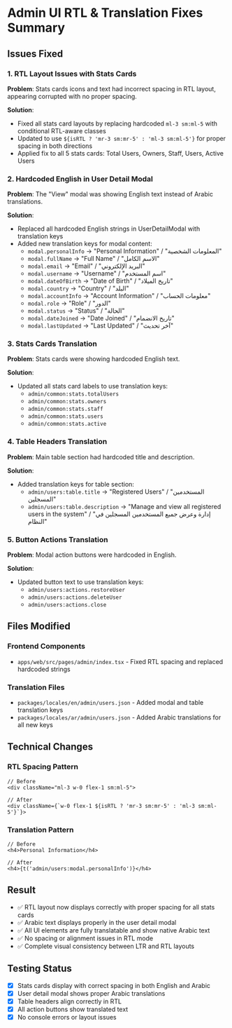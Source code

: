 # Admin UI RTL & Translation Fixes Summary

## Issues Fixed

### 1. RTL Layout Issues with Stats Cards

**Problem**: Stats cards icons and text had incorrect spacing in RTL layout, appearing corrupted with no proper spacing.

**Solution**:

- Fixed all stats card layouts by replacing hardcoded `ml-3 sm:ml-5` with conditional RTL-aware classes
- Updated to use `${isRTL ? 'mr-3 sm:mr-5' : 'ml-3 sm:ml-5'}` for proper spacing in both directions
- Applied fix to all 5 stats cards: Total Users, Owners, Staff, Users, Active Users

### 2. Hardcoded English in User Detail Modal

**Problem**: The "View" modal was showing English text instead of Arabic translations.

**Solution**:

- Replaced all hardcoded English strings in UserDetailModal with translation keys
- Added new translation keys for modal content:
  - `modal.personalInfo` → "Personal Information" / "المعلومات الشخصية"
  - `modal.fullName` → "Full Name" / "الاسم الكامل"
  - `modal.email` → "Email" / "البريد الإلكتروني"
  - `modal.username` → "Username" / "اسم المستخدم"
  - `modal.dateOfBirth` → "Date of Birth" / "تاريخ الميلاد"
  - `modal.country` → "Country" / "البلد"
  - `modal.accountInfo` → "Account Information" / "معلومات الحساب"
  - `modal.role` → "Role" / "الدور"
  - `modal.status` → "Status" / "الحالة"
  - `modal.dateJoined` → "Date Joined" / "تاريخ الانضمام"
  - `modal.lastUpdated` → "Last Updated" / "آخر تحديث"

### 3. Stats Cards Translation

**Problem**: Stats cards were showing hardcoded English text.

**Solution**:

- Updated all stats card labels to use translation keys:
  - `admin/common:stats.totalUsers`
  - `admin/common:stats.owners`
  - `admin/common:stats.staff`
  - `admin/common:stats.users`
  - `admin/common:stats.active`

### 4. Table Headers Translation

**Problem**: Main table section had hardcoded title and description.

**Solution**:

- Added translation keys for table section:
  - `admin/users:table.title` → "Registered Users" / "المستخدمين المسجلين"
  - `admin/users:table.description` → "Manage and view all registered users in the system" / "إدارة وعرض جميع المستخدمين المسجلين في النظام"

### 5. Button Actions Translation

**Problem**: Modal action buttons were hardcoded in English.

**Solution**:

- Updated button text to use translation keys:
  - `admin/users:actions.restoreUser`
  - `admin/users:actions.deleteUser`
  - `admin/users:actions.close`

## Files Modified

### Frontend Components

- `apps/web/src/pages/admin/index.tsx` - Fixed RTL spacing and replaced hardcoded strings

### Translation Files

- `packages/locales/en/admin/users.json` - Added modal and table translation keys
- `packages/locales/ar/admin/users.json` - Added Arabic translations for all new keys

## Technical Changes

### RTL Spacing Pattern

```tsx
// Before
<div className="ml-3 w-0 flex-1 sm:ml-5">

// After
<div className={`w-0 flex-1 ${isRTL ? 'mr-3 sm:mr-5' : 'ml-3 sm:ml-5'}`}>
```

### Translation Pattern

```tsx
// Before
<h4>Personal Information</h4>

// After
<h4>{t('admin/users:modal.personalInfo')}</h4>
```

## Result

- ✅ RTL layout now displays correctly with proper spacing for all stats cards
- ✅ Arabic text displays properly in the user detail modal
- ✅ All UI elements are fully translatable and show native Arabic text
- ✅ No spacing or alignment issues in RTL mode
- ✅ Complete visual consistency between LTR and RTL layouts

## Testing Status

- [x] Stats cards display with correct spacing in both English and Arabic
- [x] User detail modal shows proper Arabic translations
- [x] Table headers align correctly in RTL
- [x] All action buttons show translated text
- [x] No console errors or layout issues
